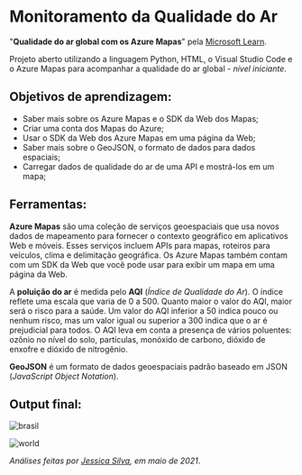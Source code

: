 # Monitoramento da Qualidade do Ar
 
"**Qualidade do ar global com os Azure Mapas**" pela [Microsoft Learn](https://docs.microsoft.com/pt-br/learn/modules/azure-maps-track-air-pollution/).

Projeto aberto utilizando a linguagem Python, HTML, o Visual Studio Code e o Azure Mapas para acompanhar a qualidade do ar global - *nível iniciante*.

## Objetivos de aprendizagem:

- Saber mais sobre os Azure Mapas e o SDK da Web dos Mapas;
- Criar uma conta dos Mapas do Azure;
- Usar o SDK da Web dos Azure Mapas em uma página da Web;
- Saber mais sobre o GeoJSON, o formato de dados para dados espaciais;
- Carregar dados de qualidade do ar de uma API e mostrá-los em um mapa;

## Ferramentas:

**Azure Mapas** são uma coleção de serviços geoespaciais que usa novos dados de mapeamento para fornecer o contexto geográfico em aplicativos Web e móveis. Esses serviços incluem APIs para mapas, roteiros para veículos, clima e delimitação geográfica. Os Azure Mapas também contam com um SDK da Web que você pode usar para exibir um mapa em uma página da Web.

A **poluição do ar** é medida pelo **AQI** (*Índice de Qualidade do Ar*). O índice reflete uma escala que varia de 0 a 500. Quanto maior o valor do AQI, maior será o risco para a saúde. Um valor do AQI inferior a 50 indica pouco ou nenhum risco, mas um valor igual ou superior a 300 indica que o ar é prejudicial para todos. O AQI leva em conta a presença de vários poluentes: ozônio no nível do solo, partículas, monóxido de carbono, dióxido de enxofre e dióxido de nitrogênio. 

**GeoJSON** é um formato de dados geoespaciais padrão baseado em JSON (*JavaScript Object Notation*).

## Output final:

![brasil](https://user-images.githubusercontent.com/32596935/117895086-0bee4280-b294-11eb-9de8-a38ea6519d3d.png)

![world](https://user-images.githubusercontent.com/32596935/117894470-c54c1880-b292-11eb-9ac7-98a1e628fee8.png)


*Análises feitas por [Jessica Silva](https://www.linkedin.com/in/ssilvajessica/), em maio de 2021*.
